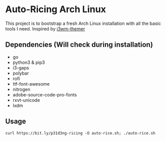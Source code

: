 # Auto-Ricing Arch Linux

This project is to bootstrap a fresh Arch Linux installation with all the basic tools I need.
Inspired by [i3wm-themer](https://github.com/unix121/i3wm-themer)

## Dependencies (Will check during installation)

- go
- python3 & pip3
- i3-gaps
- polybar
- rofi
- ttf-font-awesome
- nitrogen
- adobe-source-code-pro-fonts
- rxvt-unicode
- lxdm

## Usage

`curl https://bit.ly/p31d3ng-ricing -O auto-rice.sh; ./auto-rice.sh`

